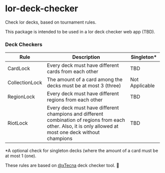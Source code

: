 # lor-deck-checker
Check lor decks, based on tournament rules.

This package is intended to be used in a lor deck checker web app (TBD).

### Deck Checkers 

Rule | Description | Singleton*
--- | --- | ---
CardLock | Every deck must have different cards from each other | TBD
CollectionLock | The amount of a card among the decks must be at most 3 (three) | Not Applicable
RegionLock | Every deck must have different regions from each other | TBD
RiotLock | Every deck must have different champions and different combination of regions from each other. Also, it is only allowed at most one deck without champions | TBD

*A optional check for singleton decks (where the amount of a card must be at most 1 (one).

These rules are based on [@xTecna](https://github.com/xTecna/lor-deck-checker) deck checker tool. :purple_heart:
